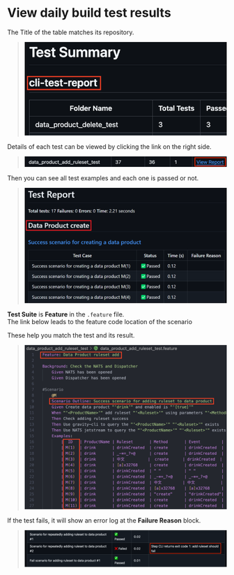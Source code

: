 # View daily build test results  
The Title of the table matches its repository.  
> ![img1](/img/1.png)

Details of each test can be viewed by clicking the link on the right side.  

> ![img2](/img/2.png)  

Then you can see all test examples and each one is passed or not.  

> ![img3](/img/3.png)  

**Test Suite** is **Feature** in the `.feature` file.  
The link below leads to the feature code location of the scenario

These help you match the test and its result.  
> ![img4](/img/4.png)  

If the test fails, it will show an error log at the **Failure Reason** block.
> ![img5](/img/5.png)  
